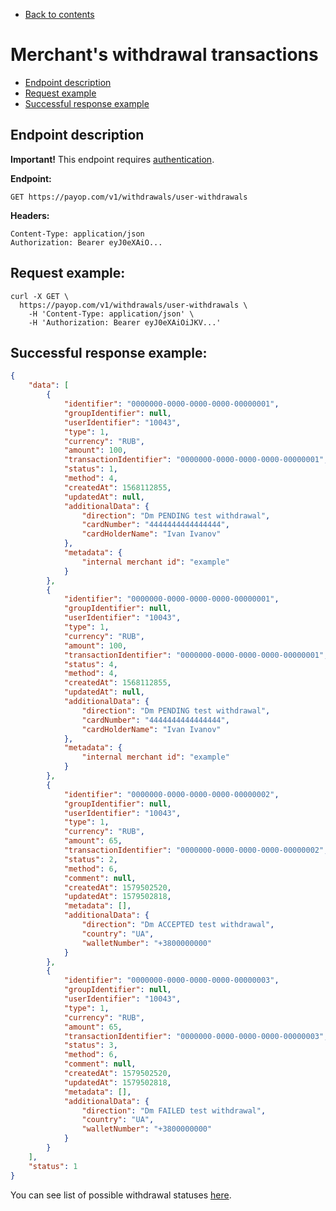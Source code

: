  * [Back to contents](../Readme.md#contents)

# Merchant's withdrawal transactions

* [Endpoint description](#endpoint-description)
* [Request example](#request-example)
* [Successful response example](#successful-response-example)


## Endpoint description

**Important!** This endpoint requires [authentication](../Authentication/bearerAuthentication.md).
    
**Endpoint:**

    GET https://payop.com/v1/withdrawals/user-withdrawals

**Headers:**
 
    Content-Type: application/json
    Authorization: Bearer eyJ0eXAiO...

## Request example:

```shell script
curl -X GET \
  https://payop.com/v1/withdrawals/user-withdrawals \
    -H 'Content-Type: application/json' \
    -H 'Authorization: Bearer eyJ0eXAiOiJKV...'
```

## Successful response example:

```json
{
    "data": [
        {
            "identifier": "0000000-0000-0000-0000-00000001",
            "groupIdentifier": null,
            "userIdentifier": "10043",
            "type": 1,
            "currency": "RUB",
            "amount": 100,
            "transactionIdentifier": "0000000-0000-0000-0000-00000001",
            "status": 1,
            "method": 4,
            "createdAt": 1568112855,
            "updatedAt": null,
            "additionalData": {
                "direction": "Dm PENDING test withdrawal",
                "cardNumber": "4444444444444444",
                "cardHolderName": "Ivan Ivanov"
            },
            "metadata": {
                "internal merchant id": "example"
            }
        },
        {
            "identifier": "0000000-0000-0000-0000-00000001",
            "groupIdentifier": null,
            "userIdentifier": "10043",
            "type": 1,
            "currency": "RUB",
            "amount": 100,
            "transactionIdentifier": "0000000-0000-0000-0000-00000001",
            "status": 4,
            "method": 4,
            "createdAt": 1568112855,
            "updatedAt": null,
            "additionalData": {
                "direction": "Dm PENDING test withdrawal",
                "cardNumber": "4444444444444444",
                "cardHolderName": "Ivan Ivanov"
            },
            "metadata": {
                "internal merchant id": "example"
            }
        },
        {
            "identifier": "0000000-0000-0000-0000-00000002",
            "groupIdentifier": null,
            "userIdentifier": "10043",
            "type": 1,
            "currency": "RUB",
            "amount": 65,
            "transactionIdentifier": "0000000-0000-0000-0000-00000002",
            "status": 2,
            "method": 6,
            "comment": null,
            "createdAt": 1579502520,
            "updatedAt": 1579502818,
            "metadata": [],
            "additionalData": {
                "direction": "Dm ACCEPTED test withdrawal",
                "country": "UA",
                "walletNumber": "+3800000000"
            }
        },
        {
            "identifier": "0000000-0000-0000-0000-00000003",
            "groupIdentifier": null,
            "userIdentifier": "10043",
            "type": 1,
            "currency": "RUB",
            "amount": 65,
            "transactionIdentifier": "0000000-0000-0000-0000-00000003",
            "status": 3,
            "method": 6,
            "comment": null,
            "createdAt": 1579502520,
            "updatedAt": 1579502818,
            "metadata": [],
            "additionalData": {
                "direction": "Dm FAILED test withdrawal",
                "country": "UA",
                "walletNumber": "+3800000000"
            }
        }
    ],
    "status": 1
}
```

You can see list of possible withdrawal statuses [here](getWithdrawal.md#withdrawal-statuses).